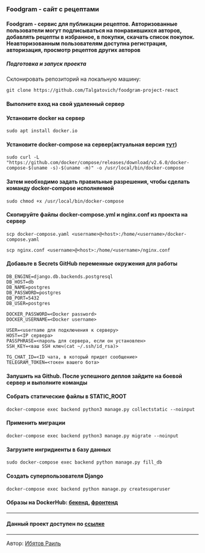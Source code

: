 ### Foodgram - сайт с рецептами

#### Foodgram - сервис для публикации рецептов. Авторизованные пользователи могут подписываться на понравившихся авторов, добавлять рецепты в избранное, в покупки, скачать список покупок. Неавторизованным пользователям доступна регистрация, авторизация, просмотр рецептов других авторов

##### Подготовка и запуск проекта

Склонировать репозиторий на локальную машину:

```
git clone https://github.com/Talgatovich/foodgram-project-react
```

#### Выполните вход на свой удаленный сервер

#### Установите docker на сервер

```
sudo apt install docker.io 
```

#### Установите docker-compose на сервер(актуальная версия [тут](https://github.com/docker/compose/releases))

```
sudo curl -L "https://github.com/docker/compose/releases/download/v2.6.0/docker-compose-$(uname -s)-$(uname -m)" -o /usr/local/bin/docker-compose
```

#### Затем необходимо задать правильные разрешения, чтобы сделать команду docker-compose исполняемой

```
sudo chmod +x /usr/local/bin/docker-compose
```

#### Скопируйте файлы docker-compose.yml и nginx.conf из проекта на сервер

```
scp docker-compose.yaml <username>@<host>:/home/<username>/docker-compose.yaml
```

```
scp nginx.conf <username>@<host>:/home/<username>/nginx.conf
```

#### Добавьте в Secrets GitHub переменные окружения для работы

```
DB_ENGINE=django.db.backends.postgresql
DB_HOST=db
DB_NAME=postgres
DB_PASSWORD=postgres
DB_PORT=5432
DB_USER=postgres

DOCKER_PASSWORD=<Docker password>
DOCKER_USERNAME=<Docker username>

USER=<username для подключения к серверу>
HOST=<IP сервера>
PASSPHRASE=<пароль для сервера, если он установлен>
SSH_KEY=<ваш SSH ключ(cat ~/.ssh/id_rsa)>

TG_CHAT_ID=<ID чата, в который придет сообщение>
TELEGRAM_TOKEN=<токен вашего бота>
```

#### Запушить на Github. После успешного деплоя зайдите на боевой сервер и выполните команды

#### Собрать статические файлы в STATIC_ROOT

```
docker-compose exec backend python3 manage.py collectstatic --noinput
```

#### Применить миграции

```
docker-compose exec backend python3 manage.py migrate --noinput
```

#### Загрузите ингридиенты в базу данных

```
sudo docker-compose exec backend python manage.py fill_db
```

#### Создать суперпользователя Django

```
docker-compose exec backend python manage.py createsuperuser
```

#### Образы на DockerHub: [бекенд](https://hub.docker.com/repository/docker/talgatovich/foodgram), [фронтенд](https://hub.docker.com/repository/docker/talgatovich/foodgram_frontend)

---

#### Данный проект доступен по [ссылке](http://84.252.138.21/)

---

Автор: [Ибятов Раиль](https://github.com/Talgatovich)
